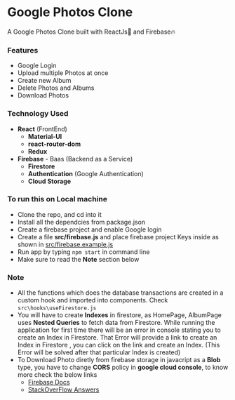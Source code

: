# Google Photos Clone

A Google Photos Clone built with ReactJs🚀 and Firebase🔥

### Features

- Google Login
- Upload multiple Photos at once
- Create new Album
- Delete Photos and Albums
- Download Photos


### Technology Used

- **React** (FrontEnd)
  - **Material-UI**
  - **react-router-dom**
  - **Redux**
- **Firebase** - Baas (Backend as a Service)
  - **Firestore**
  - **Authentication** (Google Authentication)
  - **Cloud Storage**

### To run this on Local machine

- Clone the repo, and cd into it
- Install all the dependcies from package.json
- Create a firebase project and enable Google login
- Create a file **src/firebase.js** and place firebase project Keys inside as shown in [src/firebase.example.js](https://github.com/mani-barathi/Google-Photos-Clone/blob/master/src/firebase.example.js)
- Run app by typing `npm start` in command line
- Make sure to read the **Note** section below

### Note

- All the functions which does the database transactions are created in a custom hook and imported into components. Check `src\hooks\useFirestore.js`
- You will have to create **Indexes** in firestore, as HomePage, AlbumPage uses **Nested Queries** to fetch data from Firestore. While running the application for first time there will be an error in console stating you to create an Index in Firestore. That Error will provide a link to create an Index in Firestore , you can click on the link and create an Index. (This Error will be solved after that particular Index is created)
- To Download Photo diretly from firebase storage in javacript as a **Blob** type, you have to change **CORS** policy in **google cloud console**, to know more check the below links
  - [Firebase Docs](https://firebase.google.com/docs/storage/web/download-files)
  - [StackOverFlow Answers](https://stackoverflow.com/questions/37760695/firebase-storage-and-access-control-allow-origin)
